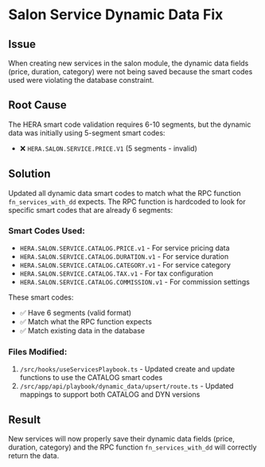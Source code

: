 # Salon Service Dynamic Data Fix

## Issue
When creating new services in the salon module, the dynamic data fields (price, duration, category) were not being saved because the smart codes used were violating the database constraint.

## Root Cause
The HERA smart code validation requires 6-10 segments, but the dynamic data was initially using 5-segment smart codes:
- ❌ `HERA.SALON.SERVICE.PRICE.V1` (5 segments - invalid)

## Solution
Updated all dynamic data smart codes to match what the RPC function `fn_services_with_dd` expects. The RPC function is hardcoded to look for specific smart codes that are already 6 segments:

### Smart Codes Used:
- `HERA.SALON.SERVICE.CATALOG.PRICE.v1` - For service pricing data
- `HERA.SALON.SERVICE.CATALOG.DURATION.v1` - For service duration
- `HERA.SALON.SERVICE.CATALOG.CATEGORY.v1` - For service category
- `HERA.SALON.SERVICE.CATALOG.TAX.v1` - For tax configuration
- `HERA.SALON.SERVICE.CATALOG.COMMISSION.v1` - For commission settings

These smart codes:
- ✅ Have 6 segments (valid format)
- ✅ Match what the RPC function expects
- ✅ Match existing data in the database

### Files Modified:
1. `/src/hooks/useServicesPlaybook.ts` - Updated create and update functions to use the CATALOG smart codes
2. `/src/app/api/playbook/dynamic_data/upsert/route.ts` - Updated mappings to support both CATALOG and DYN versions

## Result
New services will now properly save their dynamic data fields (price, duration, category) and the RPC function `fn_services_with_dd` will correctly return the data.